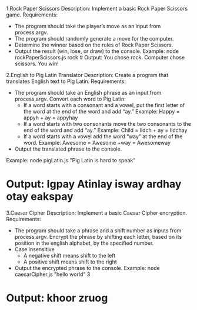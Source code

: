 1.Rock Paper Scissors
  Description: Implement a basic Rock Paper Scissors game.
  Requirements:
  -  The program should take the player’s move as an input from process.argv.
  -  The program should randomly generate a move for the computer.
  -  Determine the winner based on the rules of Rock Paper Scissors.
  -  Output the result (win, lose, or draw) to the console.
  Example:
    node rockPaperScissors.js rock
    # Output: You chose rock. Computer chose scissors. You win!



2.English to Pig Latin Translator
  Description: Create a program that translates English text to Pig Latin.
  Requirements:
  -  The program should take an English phrase as an input from process.argv.
      Convert each word to Pig Latin:
        - If a word starts with a consonant and a vowel, put the first letter of the word at the end of the word and add “ay.”
          Example: Happy = appyh + ay = appyhay
        - If a word starts with two consonants move the two consonants to the end of the word and add “ay.”
          Example: Child = Ildch + ay = Ildchay
        - If a word starts with a vowel add the word “way” at the end of the word.
          Example: Awesome = Awesome +way = Awesomeway
  - Output the translated phrase to the console.

  Example:
  node pigLatin.js "Pig Latin is hard to speak"
  # Output: Igpay Atinlay isway ardhay otay eakspay

 3.Caesar Cipher
   Description: Implement a basic Caesar Cipher encryption.
   Requirements:
   - The program should take a phrase and a shift number as inputs from process.argv.
     Encrypt the phrase by shifting each letter, based on its position in the english alphabet, by the specified number.
   - Case insensitive
     - A negative shift means shift to the left
     - A positive shift means shift to the right
   - Output the encrypted phrase to the console.
Example:
node caesarCipher.js "hello world" 3
# Output: khoor zruog
